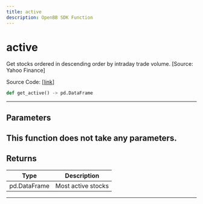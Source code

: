 ```yaml
---
title: active
description: OpenBB SDK Function
---
```


# active

Get stocks ordered in descending order by intraday trade volume. [Source: Yahoo Finance]

Source Code: [[link](https://github.com/OpenBB-finance/OpenBBTerminal/tree/main/openbb_terminal/stocks/discovery/yahoofinance_model.py#L97)]
```python
def get_active() -> pd.DataFrame
```
---
## Parameters
This function does not take any parameters.
---
## Returns
| Type | Description |
| ---- | ----------- |
| pd.DataFrame | Most active stocks |
---
